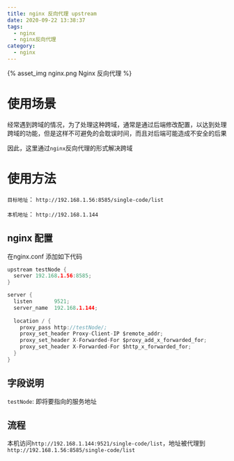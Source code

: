 ```yaml
---
title: nginx 反向代理 upstream
date: 2020-09-22 13:38:37
tags:
  - nginx
  - nginx反向代理
category:
  - nginx
---
```


{% asset_img nginx.png Nginx 反向代理 %}

<!-- more -->

# 使用场景

经常遇到跨域的情况，为了处理这种跨域，通常是通过后端修改配置，以达到处理跨域的功能，但是这样不可避免的会耽误时间，而且对后端可能造成不安全的后果

因此，这里通过`nginx`反向代理的形式解决跨域

# 使用方法

`目标地址`： `http://192.168.1.56:8585/single-code/list`

`本机地址`： `http://192.168.1.144`

## nginx 配置

在nginx.conf 添加如下代码

``` c nginx.conf
upstream testNode {
  server 192.168.1.56:8585;
}

server {
  listen       9521;
  server_name  192.168.1.144;
  
  location / {
    proxy_pass http://testNode/;
    proxy_set_header Proxy-Client-IP $remote_addr;
    proxy_set_header X-Forwarded-For $proxy_add_x_forwarded_for;
    proxy_set_header X-Forwarded-For $http_x_forwarded_for;
  }
}
```

## 字段说明
`testNode`: 即将要指向的服务地址

## 流程

本机访问`http://192.168.1.144:9521/single-code/list`，地址被代理到`http://192.168.1.56:8585/single-code/list`
